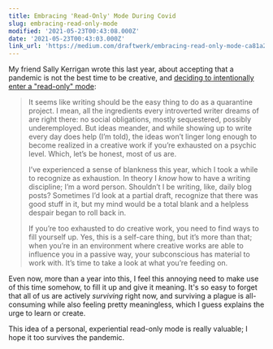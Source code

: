 ```yaml
---
title: Embracing 'Read-Only' Mode During Covid
slug: embracing-read-only-mode
modified: '2021-05-23T00:43:08.000Z'
date: '2021-05-23T00:43:03.000Z'
link_url: 'https://medium.com/draftwerk/embracing-read-only-mode-ca81a268724e'
---
```

My friend Sally Kerrigan wrote this last year, about accepting that a pandemic is not the best time to be creative, and [deciding to intentionally enter a "read-only" mode](https://medium.com/draftwerk/embracing-read-only-mode-ca81a268724e):

> It seems like writing should be the easy thing to do as a quarantine project. I mean, all the ingredients every introverted writer dreams of are right there: no social obligations, mostly sequestered, possibly underemployed. But ideas meander, and while showing up to write every day does help (I’m told), the ideas won’t linger long enough to become realized in a creative work if you’re exhausted on a psychic level. Which, let’s be honest, most of us are.
> 
> I’ve experienced a sense of blankness this year, which I took a while to recognize as exhaustion. In theory I _know_ how to have a writing discipline; I’m a word person. Shouldn’t I be writing, like, daily blog posts? Sometimes I’d look at a partial draft, recognize that there was good stuff in it, but my mind would be a total blank and a helpless despair began to roll back in.
> 
> If you’re too exhausted to do creative work, you need to find ways to fill yourself up. Yes, this is a self-care thing, but it’s more than that; when you’re in an environment where creative works are able to influence you in a passive way, your subconscious has material to work with. It’s time to take a look at what you’re feeding on.

Even now, more than a year into this, I feel this annoying need to make use of this time somehow, to fill it up and give it meaning. It's so easy to forget that all of us are actively _surviving_ right now, and surviving a plague is all-consuming while also feeling pretty meaningless, which I guess explains the urge to learn or create.

This idea of a personal, experiential read-only mode is really valuable; I hope it too survives the pandemic.
